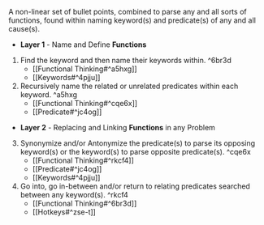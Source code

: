 A non-linear set of bullet points, combined to parse any and all sorts of functions, found within naming keyword(s) and predicate(s) of any and all cause(s).

- **Layer 1** - Name and Define **Functions**
1. Find the keyword and then name their keywords within. ^6br3d
	- [[Functional Thinking#^a5hxg]]
	- [[Keywords#^4pjju]]
2. Recursively name the related or unrelated predicates within each keyword. ^a5hxg
    - [[Functional Thinking#^cqe6x]]
    - [[Predicate#^jc4og]]
- **Layer 2** - Replacing and Linking **Functions** in any Problem 
3. Synonymize and/or Antonymize the predicate(s) to parse its opposing keyword(s) or the keyword(s) to parse opposite predicate(s). ^cqe6x
    - [[Functional Thinking#^rkcf4]]
    - [[Predicate#^jc4og]]
    - [[Keywords#^4pjju]]
4. Go into, go in-between and/or return to relating predicates searched between any keyword(s). ^rkcf4
    - [[Functional Thinking#^6br3d]]
    - [[Hotkeys#^zse-t]]